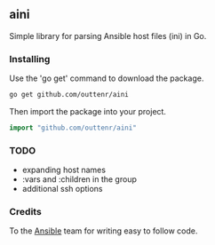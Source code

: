## aini

Simple library for parsing Ansible host files (ini) in Go.

### Installing
Use the 'go get' command to download the package.
```bash
go get github.com/outtenr/aini
```

Then import the package into your project.
```go
import "github.com/outtenr/aini"
```

### TODO

* expanding host names
* :vars and :children in the group
* additional ssh options

### Credits

To the [Ansible](https://github.com/ansible/ansible) team for writing easy to follow code.
